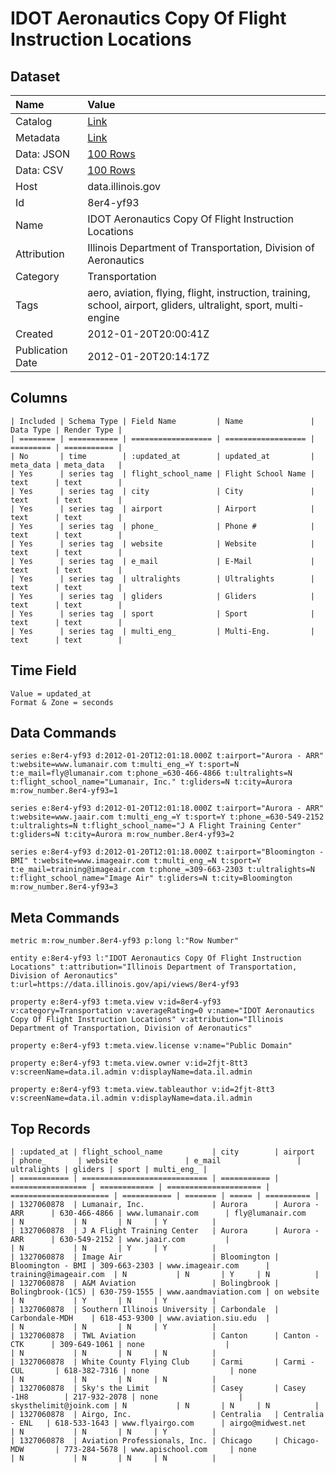 # IDOT Aeronautics Copy Of Flight Instruction Locations

## Dataset

| Name | Value |
| :--- | :---- |
| Catalog | [Link](https://catalog.data.gov/dataset/idot-aeronautics-copy-of-flight-instruction-locations-30c7d) |
| Metadata | [Link](https://data.illinois.gov/api/views/8er4-yf93) |
| Data: JSON | [100 Rows](https://data.illinois.gov/api/views/8er4-yf93/rows.json?max_rows=100) |
| Data: CSV | [100 Rows](https://data.illinois.gov/api/views/8er4-yf93/rows.csv?max_rows=100) |
| Host | data.illinois.gov |
| Id | 8er4-yf93 |
| Name | IDOT Aeronautics Copy Of Flight Instruction Locations |
| Attribution | Illinois Department of Transportation, Division of Aeronautics |
| Category | Transportation |
| Tags | aero, aviation, flying, flight, instruction, training, school, airport, gliders, ultralight, sport, multi-engine |
| Created | 2012-01-20T20:00:41Z |
| Publication Date | 2012-01-20T20:14:17Z |

## Columns

```ls
| Included | Schema Type | Field Name         | Name               | Data Type | Render Type |
| ======== | =========== | ================== | ================== | ========= | =========== |
| No       | time        | :updated_at        | updated_at         | meta_data | meta_data   |
| Yes      | series tag  | flight_school_name | Flight School Name | text      | text        |
| Yes      | series tag  | city               | City               | text      | text        |
| Yes      | series tag  | airport            | Airport            | text      | text        |
| Yes      | series tag  | phone_             | Phone #            | text      | text        |
| Yes      | series tag  | website            | Website            | text      | text        |
| Yes      | series tag  | e_mail             | E-Mail             | text      | text        |
| Yes      | series tag  | ultralights        | Ultralights        | text      | text        |
| Yes      | series tag  | gliders            | Gliders            | text      | text        |
| Yes      | series tag  | sport              | Sport              | text      | text        |
| Yes      | series tag  | multi_eng_         | Multi-Eng.         | text      | text        |
```

## Time Field

```ls
Value = updated_at
Format & Zone = seconds
```

## Data Commands

```ls
series e:8er4-yf93 d:2012-01-20T12:01:18.000Z t:airport="Aurora - ARR" t:website=www.lumanair.com t:multi_eng_=Y t:sport=N t:e_mail=fly@lumanair.com t:phone_=630-466-4866 t:ultralights=N t:flight_school_name="Lumanair, Inc." t:gliders=N t:city=Aurora m:row_number.8er4-yf93=1

series e:8er4-yf93 d:2012-01-20T12:01:18.000Z t:airport="Aurora - ARR" t:website=www.jaair.com t:multi_eng_=Y t:sport=Y t:phone_=630-549-2152 t:ultralights=N t:flight_school_name="J A Flight Training Center" t:gliders=N t:city=Aurora m:row_number.8er4-yf93=2

series e:8er4-yf93 d:2012-01-20T12:01:18.000Z t:airport="Bloomington - BMI" t:website=www.imageair.com t:multi_eng_=N t:sport=Y t:e_mail=training@imageair.com t:phone_=309-663-2303 t:ultralights=N t:flight_school_name="Image Air" t:gliders=N t:city=Bloomington m:row_number.8er4-yf93=3
```

## Meta Commands

```ls
metric m:row_number.8er4-yf93 p:long l:"Row Number"

entity e:8er4-yf93 l:"IDOT Aeronautics Copy Of Flight Instruction Locations" t:attribution="Illinois Department of Transportation, Division of Aeronautics" t:url=https://data.illinois.gov/api/views/8er4-yf93

property e:8er4-yf93 t:meta.view v:id=8er4-yf93 v:category=Transportation v:averageRating=0 v:name="IDOT Aeronautics Copy Of Flight Instruction Locations" v:attribution="Illinois Department of Transportation, Division of Aeronautics"

property e:8er4-yf93 t:meta.view.license v:name="Public Domain"

property e:8er4-yf93 t:meta.view.owner v:id=2fjt-8tt3 v:screenName=data.il.admin v:displayName=data.il.admin

property e:8er4-yf93 t:meta.view.tableauthor v:id=2fjt-8tt3 v:screenName=data.il.admin v:displayName=data.il.admin
```

## Top Records

```ls
| :updated_at | flight_school_name           | city        | airport           | phone_       | website               | e_mail                 | ultralights | gliders | sport | multi_eng_ | 
| =========== | ============================ | =========== | ================= | ============ | ===================== | ====================== | =========== | ======= | ===== | ========== | 
| 1327060878  | Lumanair, Inc.               | Aurora      | Aurora - ARR      | 630-466-4866 | www.lumanair.com      | fly@lumanair.com       | N           | N       | N     | Y          | 
| 1327060878  | J A Flight Training Center   | Aurora      | Aurora - ARR      | 630-549-2152 | www.jaair.com         |                        | N           | N       | Y     | Y          | 
| 1327060878  | Image Air                    | Bloomington | Bloomington - BMI | 309-663-2303 | www.imageair.com      | training@imageair.com  | N           | N       | Y     | N          | 
| 1327060878  | A&M Aviation                 | Bolingbrook | Bolingbrook-(1C5) | 630-759-1555 | www.aandmaviation.com | on website             | N           | Y       | N     | Y          | 
| 1327060878  | Southern Illinois University | Carbondale  | Carbondale-MDH    | 618-453-9300 | www.aviation.siu.edu  |                        | N           | N       | N     | Y          | 
| 1327060878  | TWL Aviation                 | Canton      | Canton - CTK      | 309-649-1061 | none                  |                        | N           | N       | N     | N          | 
| 1327060878  | White County Flying Club     | Carmi       | Carmi - CUL       | 618-382-7316 | none                  | none                   | N           | N       | N     | N          | 
| 1327060878  | Sky's the Limit              | Casey       | Casey -1H8        | 217-932-2078 | none                  | skysthelimit@joink.com | N           | N       | N     | N          | 
| 1327060878  | Airgo, Inc.                  | Centralia   | Centralia - ENL   | 618-533-1643 | www.flyairgo.com      | airgo@midwest.net      | N           | N       | N     | Y          | 
| 1327060878  | Aviation Professionals, Inc. | Chicago     | Chicago-MDW       | 773-284-5678 | www.apischool.com     | none                   | N           | N       | N     | N          | 
```